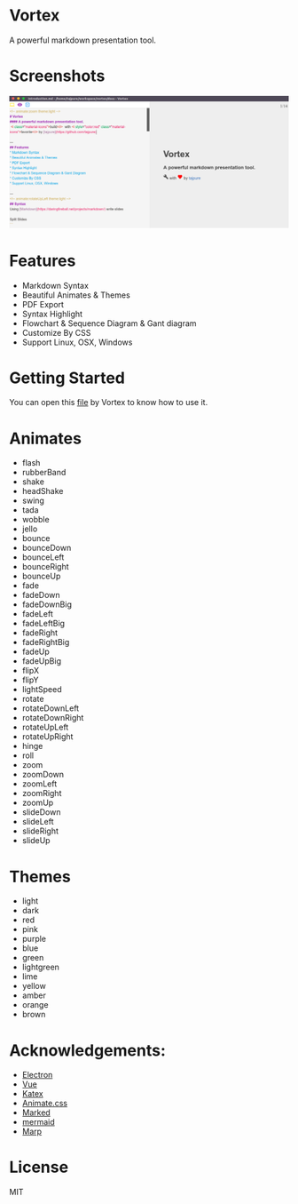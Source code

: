 # Vortex
A powerful markdown presentation tool.

# Screenshots
![Demo](./docs/images/demo.png)

# Features
* Markdown Syntax
* Beautiful Animates & Themes
* PDF Export
* Syntax Highlight
* Flowchart & Sequence Diagram & Gant diagram
* Customize By CSS
* Support Linux, OSX, Windows

# Getting Started
You can open this [file](https://raw.githubusercontent.com/tajpure/vortex/master/docs/Introduction.md)
by Vortex to know how to use it.

# Animates
* flash
* rubberBand
* shake
* headShake
* swing
* tada
* wobble
* jello
* bounce
* bounceDown
* bounceLeft
* bounceRight
* bounceUp
* fade
* fadeDown
* fadeDownBig
* fadeLeft
* fadeLeftBig
* fadeRight
* fadeRightBig
* fadeUp
* fadeUpBig
* flipX
* flipY
* lightSpeed
* rotate
* rotateDownLeft
* rotateDownRight
* rotateUpLeft
* rotateUpRight
* hinge
* roll
* zoom
* zoomDown
* zoomLeft
* zoomRight
* zoomUp
* slideDown
* slideLeft
* slideRight
* slideUp

# Themes
* light
* dark
* red
* pink
* purple
* blue
* green
* lightgreen
* lime
* yellow
* amber
* orange
* brown

# Acknowledgements:
* [Electron](http://electron.atom.io/)
* [Vue](http://vuejs.org/)
* [Katex](https://github.com/Khan/KaTeX)
* [Animate.css](https://daneden.github.io/animate.css/)
* [Marked](https://github.com/chjj/marked)
* [mermaid](https://github.com/knsv/mermaid)
* [Marp](https://yhatt.github.io/marp/)

# License
MIT
